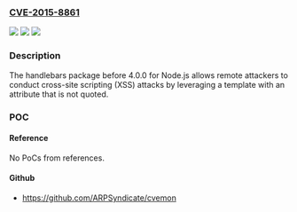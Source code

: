 ### [CVE-2015-8861](https://cve.mitre.org/cgi-bin/cvename.cgi?name=CVE-2015-8861)
![](https://img.shields.io/static/v1?label=Product&message=n%2Fa&color=blue)
![](https://img.shields.io/static/v1?label=Version&message=n%2Fa&color=blue)
![](https://img.shields.io/static/v1?label=Vulnerability&message=n%2Fa&color=brighgreen)

### Description

The handlebars package before 4.0.0 for Node.js allows remote attackers to conduct cross-site scripting (XSS) attacks by leveraging a template with an attribute that is not quoted.

### POC

#### Reference
No PoCs from references.

#### Github
- https://github.com/ARPSyndicate/cvemon

